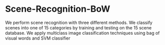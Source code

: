 # Scene-Recognition-BoW
We perform scene recognition with three different methods. We classify scenes into one of 15 categories by training and testing on the 15 scene database. We apply multiclass image classification techniques using bag of visual words and SVM classifier
